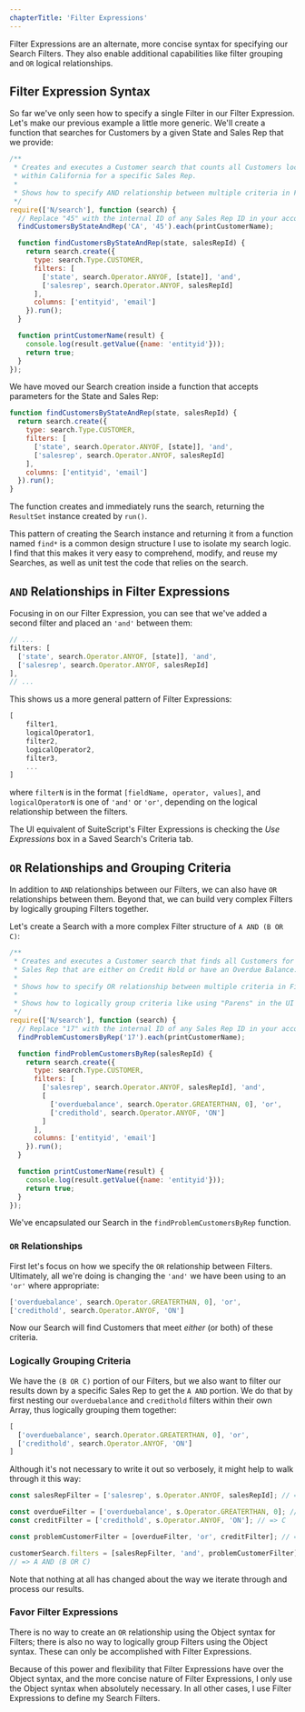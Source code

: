 ```yaml
---
chapterTitle: 'Filter Expressions'
---
```


Filter Expressions are an alternate, more concise syntax for specifying our Search Filters. They also enable 
additional capabilities like filter grouping and `OR` logical relationships.

## Filter Expression Syntax

So far we've only seen how to specify a single Filter in our Filter Expression. Let's make our previous example a 
little more generic. We'll create a function that searches for Customers by a given State and Sales Rep that we provide:

```javascript
/**
 * Creates and executes a Customer search that counts all Customers located
 * within California for a specific Sales Rep.
 *
 * Shows how to specify AND relationship between multiple criteria in Filter Expressions
 */
require(['N/search'], function (search) {
  // Replace "45" with the internal ID of any Sales Rep ID in your account
  findCustomersByStateAndRep('CA', '45').each(printCustomerName);

  function findCustomersByStateAndRep(state, salesRepId) {
    return search.create({
      type: search.Type.CUSTOMER,
      filters: [
        ['state', search.Operator.ANYOF, [state]], 'and',
        ['salesrep', search.Operator.ANYOF, salesRepId]
      ],
      columns: ['entityid', 'email']
    }).run();
  }

  function printCustomerName(result) {
    console.log(result.getValue({name: 'entityid'}));
    return true;
  }
});
```

We have moved our Search creation inside a function that accepts parameters for the State and Sales Rep:

```javascript
function findCustomersByStateAndRep(state, salesRepId) {
  return search.create({
    type: search.Type.CUSTOMER,
    filters: [
      ['state', search.Operator.ANYOF, [state]], 'and',
      ['salesrep', search.Operator.ANYOF, salesRepId]
    ],
    columns: ['entityid', 'email']
  }).run();
}
```

The function creates and immediately runs the search, returning the `ResultSet` instance created by `run()`.

This pattern of creating the Search instance and returning it from a function named `find*` is a common design 
structure I use to isolate my search logic. I find that this makes it very easy to comprehend, modify, and reuse my 
Searches, as well as unit test the code that relies on the search.

## `AND` Relationships in Filter Expressions

Focusing in on our Filter Expression, you can see that we've added a second filter and placed an `'and'` between them:

```javascript
// ...
filters: [
  ['state', search.Operator.ANYOF, [state]], 'and',
  ['salesrep', search.Operator.ANYOF, salesRepId]
],
// ...
```

This shows us a more general pattern of Filter Expressions:

```javascript
[
    filter1,
    logicalOperator1,
    filter2,
    logicalOperator2,
    filter3,
    ...
]
```

where `filterN` is in the format `[fieldName, operator, values]`, and `logicalOperatorN` is one of
`'and'` or `'or'`, depending on the logical relationship between the filters.

The UI equivalent of SuiteScript's Filter Expressions is checking the *Use Expressions* box in a
Saved Search's Criteria tab.

## `OR` Relationships and Grouping Criteria

In addition to `AND` relationships between our Filters, we can also have `OR` relationships between them. Beyond 
that, we can build very complex Filters by logically grouping Filters together.

Let's create a Search with a more complex Filter structure of `A AND (B OR C)`:

```javascript
/**
 * Creates and executes a Customer search that finds all Customers for a specific
 * Sales Rep that are either on Credit Hold or have an Overdue Balance.
 *
 * Shows how to specify OR relationship between multiple criteria in Filter Expressions
 *
 * Shows how to logically group criteria like using "Parens" in the UI
 */
require(['N/search'], function (search) {
  // Replace "17" with the internal ID of any Sales Rep ID in your account
  findProblemCustomersByRep('17').each(printCustomerName);

  function findProblemCustomersByRep(salesRepId) {
    return search.create({
      type: search.Type.CUSTOMER,
      filters: [
        ['salesrep', search.Operator.ANYOF, salesRepId], 'and',
        [
          ['overduebalance', search.Operator.GREATERTHAN, 0], 'or',
          ['credithold', search.Operator.ANYOF, 'ON']
        ]
      ],
      columns: ['entityid', 'email']
    }).run();
  }

  function printCustomerName(result) {
    console.log(result.getValue({name: 'entityid'}));
    return true;
  }
});
```

We've encapsulated our Search in the `findProblemCustomersByRep` function.

### `OR` Relationships

First let's focus on how we specify the `OR` relationship between Filters. Ultimately, all we're doing
is changing the `'and'` we have been using to an `'or'` where appropriate:

```javascript
['overduebalance', search.Operator.GREATERTHAN, 0], 'or',
['credithold', search.Operator.ANYOF, 'ON']
```

Now our Search will find Customers that meet *either* (or both) of these criteria.

### Logically Grouping Criteria

We have the `(B OR C)` portion of our Filters, but we also want to filter our results down by a specific Sales Rep 
to get the `A AND` portion. We do that by first nesting our `overduebalance` and `credithold` filters within their 
own Array, thus logically grouping them together:

```javascript
[
  ['overduebalance', search.Operator.GREATERTHAN, 0], 'or',
  ['credithold', search.Operator.ANYOF, 'ON']
]
```

Although it's not necessary to write it out so verbosely, it might help to walk through it this way:

```javascript
const salesRepFilter = ['salesrep', s.Operator.ANYOF, salesRepId]; // => A

const overdueFilter = ['overduebalance', s.Operator.GREATERTHAN, 0]; // => B
const creditFilter = ['credithold', s.Operator.ANYOF, 'ON']; // => C

const problemCustomerFilter = [overdueFilter, 'or', creditFilter]; // => B OR C

customerSearch.filters = [salesRepFilter, 'and', problemCustomerFilter];
// => A AND (B OR C)
```

Note that nothing at all has changed about the way we iterate through and process our results.

### Favor Filter Expressions

There is no way to create an `OR` relationship using the Object syntax for Filters; there is also no way to 
logically group Filters using the Object syntax. These can only be accomplished with Filter Expressions.

Because of this power and flexibility that Filter Expressions have over the Object syntax, and the more concise 
nature of Filter Expressions, I only use the Object syntax when absolutely necessary. In all other cases, I use 
Filter Expressions to define my Search Filters.
